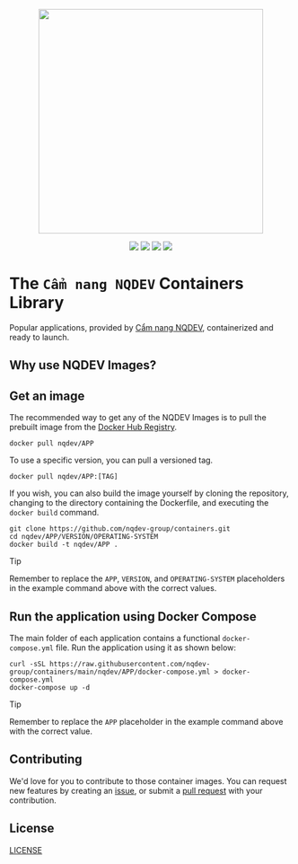 <p align="center">
    <img width="400px" height=auto src="https://cdn-s3-000.quyit.id.vn/logo-nqdev.png" />
</p>

<p align="center">
    <a href="https://twitter.com/nqdev"><img src="https://badgen.net/badge/twitter/@nqdev/1DA1F2?icon&label" /></a>
    <a href="https://github.com/nqdev-group/containers"><img src="https://badgen.net/github/stars/nqdev-group/containers?icon=github" /></a>
    <a href="https://github.com/nqdev-group/containers"><img src="https://badgen.net/github/forks/nqdev-group/containers?icon=github" /></a>
    <a href="https://github.com/nqdev-group/containers/actions/workflows/ci-pipeline.yml"><img src="https://github.com/nqdev-group/containers/actions/workflows/ci-pipeline.yml/badge.svg" /></a>
</p>

# The `Cẩm nang NQDEV` Containers Library

Popular applications, provided by [Cẩm nang NQDEV](https://blogs.nhquydev.net/docker/docker-hub?utm_source=github&utm_medium=containers), containerized and ready to launch.

## Why use NQDEV Images?

## Get an image

The recommended way to get any of the NQDEV Images is to pull the prebuilt image from the [Docker Hub Registry](https://hub.docker.com/u/nqdev/?utm_source=github&utm_medium=containers).

```console
docker pull nqdev/APP
```

To use a specific version, you can pull a versioned tag.

```console
docker pull nqdev/APP:[TAG]
```

If you wish, you can also build the image yourself by cloning the repository, changing to the directory containing the Dockerfile, and executing the `docker build` command.

```console
git clone https://github.com/nqdev-group/containers.git
cd nqdev/APP/VERSION/OPERATING-SYSTEM
docker build -t nqdev/APP .
```

> [!TIP]
> Remember to replace the `APP`, `VERSION`, and `OPERATING-SYSTEM` placeholders in the example command above with the correct values.

## Run the application using Docker Compose

The main folder of each application contains a functional `docker-compose.yml` file. Run the application using it as shown below:

```console
curl -sSL https://raw.githubusercontent.com/nqdev-group/containers/main/nqdev/APP/docker-compose.yml > docker-compose.yml
docker-compose up -d
```

> [!TIP]
> Remember to replace the `APP` placeholder in the example command above with the correct value.

## Contributing

We'd love for you to contribute to those container images. You can request new features by creating an [issue](https://github.com/nqdev-group/containers/issues/new/choose), or submit a [pull request](https://github.com/nqdev-group/containers/pulls) with your contribution.

## License

[LICENSE](./LICENSE?utm_source=github&utm_medium=containers)
